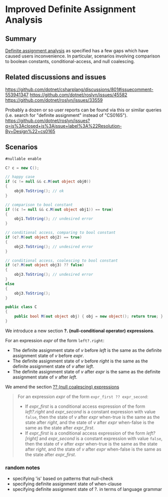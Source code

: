 # Improved Definite Assignment Analysis

## Summary
[Definite assignment analysis](https://github.com/dotnet/csharplang/blob/master/spec/variables.md#definite-assignment) as specified has a few gaps which have caused users inconvenience. In particular, scenarios involving comparison to boolean constants, conditional-access, and null coalescing.

## Related discussions and issues
https://github.com/dotnet/csharplang/discussions/801#issuecomment-553941347
https://github.com/dotnet/roslyn/issues/45582
https://github.com/dotnet/roslyn/issues/33559

Probably a dozen or so user reports can be found via this or similar queries (i.e. search for "definite assignment" instead of "CS0165").
https://github.com/dotnet/roslyn/issues?q=is%3Aclosed+is%3Aissue+label%3A%22Resolution-By+Design%22+cs0165

## Scenarios

```cs
#nullable enable

C? c = new C();

// happy case
if (c != null && c.M(out object obj0))
{
    obj0.ToString(); // ok
}

// comparison to bool constant
if ((c != null && c.M(out object obj1)) == true)
{
    obj1.ToString(); // undesired error
}

// conditional access, comparing to bool constant
if (c?.M(out object obj2) == true)
{
    obj2.ToString(); // undesired error
}

// conditional access, coalescing to bool constant
if (c?.M(out object obj3) ?? false)
{
    obj3.ToString(); // undesired error
}
else
{
    obj3.ToString();
}

public class C
{
    public bool M(out object obj) { obj = new object(); return true; }
}
```

We introduce a new section **?. (null-conditional operator) expressions**.

For an expression *expr* of the form `left?.right`:

- The definite assignment state of *v* before *left* is the same as the definite assignment state of *v* before *expr*.
- The definite assignment state of *v* before *right* is the same as the definite assignment state of *v* after *left*.
- The definite assignment state of *v* after *expr* is the same as the definite assignment state of *v* after *left*.

We amend the section [?? (null coalescing) expressions](../spec/variables.md#-null-coalescing-expressions)

> For an expression *expr* of the form `expr_first ?? expr_second`:
> 
> - If *expr_first* is a conditional access expression of the form *left?.right* and *expr_second* is a constant expression with value `false`, then the state of *v* after *expr* when-true is the same as the state after *right*, and the state of *v* after *expr* when-false is the same as the state after *expr_first*.
> - If *expr_first* is a conditional access expression of the form *left?[right]* and *expr_second* is a constant expression with value `false`, then the state of *v* after *expr* when-true is the same as the state after *right*, and the state of *v* after *expr* when-false is the same as the state after *expr_first*.



### random notes
- specifying 'is' based on patterns that null-check
- specifying definite assignment state of when-clause
- specifying definite assignment state of ?. in terms of language grammar